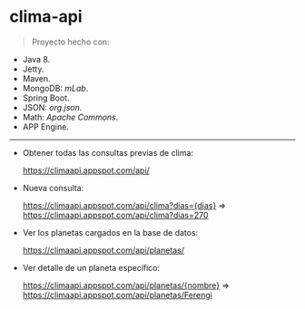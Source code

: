 # clima-api

> Proyecto hecho con:

* Java 8.
* Jetty.
* Maven.
* MongoDB: _mLab_.
* Spring Boot.
* JSON: _org.json_.
* Math: _Apache Commons_.
* APP Engine.

----

* Obtener todas las consultas previas de clima:

   https://climaapi.appspot.com/api/

* Nueva consulta:

   https://climaapi.appspot.com/api/clima?dias={dias} => https://climaapi.appspot.com/api/clima?dias=270
   
* Ver los planetas cargados en la base de datos:
   
   https://climaapi.appspot.com/api/planetas/

* Ver detalle de un planeta específico:

   https://climaapi.appspot.com/api/planetas/{nombre} => https://climaapi.appspot.com/api/planetas/Ferengi
